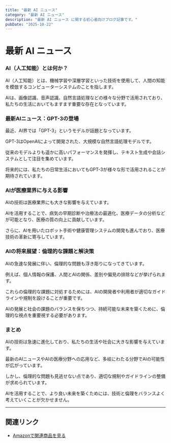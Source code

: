 ```yaml
---
title: "最新 AI ニュース"
category: "最新 AI ニュース"
description: "最新 AI ニュース に関する初心者向けブログ記事です。"
pubDate: "2025-10-22"
---
```


# 最新 AI ニュース

### AI（人工知能）とは何か？
AI（人工知能）とは、機械学習や深層学習といった技術を使用して、人間の知能を模倣するコンピューターシステムのことを指します。

AIは、画像認識、音声認識、自然言語処理などの様々な分野で活用されており、私たちの生活においてもますます重要な存在となっています。



### 最新AIニュース：GPT-3の登場
最近、AI界では「GPT-3」というモデルが話題となっています。

GPT-3はOpenAIによって開発された、大規模な自然言語処理モデルです。

従来のモデルよりも遥かに高いパフォーマンスを発揮し、テキスト生成や会話システムとして注目を集めています。

将来的には、私たちの日常生活においてもGPT-3が様々な形で活用されることが期待されています。



### AIが医療業界に与える影響
AIの技術は医療業界にも大きな影響を与えています。

AIを活用することで、病気の早期診断や治療法の最適化、医療データの分析などが可能となり、医療の質の向上に貢献しています。

さらに、AIを用いたロボット手術や健康管理システムの開発も進んでおり、医療技術の革新に寄与しています。



### AIの将来展望：倫理的な課題と解決策
AIの急速な発展に伴い、倫理的な問題も浮き彫りになってきています。

例えば、個人情報の保護、人間とAIの関係、差別や偏見の排除などが挙げられます。

これらの倫理的な課題に対処するためには、AIの開発者や利用者が適切なガイドラインや規制を設けることが重要です。

AIの発展と社会の課題のバランスを保ちつつ、持続可能な未来を築くために、倫理的な視点を重要視する必要があります。



### まとめ
AIの技術は急速に進化しており、私たちの生活や社会に大きな影響を与えています。

最新のAIニュースやAIの医療分野への応用など、多岐にわたる分野でAIの可能性が広がっています。

しかし、倫理的な問題も見逃せない点であり、適切な規制やガイドラインの整備が求められています。

AIを活用することで、より良い未来を築くためには、技術と倫理をバランスよく考えていくことが欠かせません。



---

## 関連リンク

- [Amazonで関連商品を見る](https://www.amazon.co.jp/s?k=%E6%9C%80%E6%96%B0+AI+%E3%83%8B%E3%83%A5%E3%83%BC%E3%82%B9&tag=autowritehubai-22)
